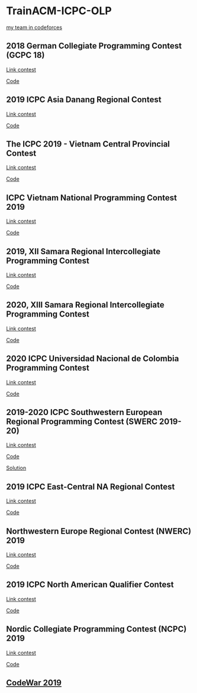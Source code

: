# TrainACM-ICPC-OLP

[my team in codeforces](https://codeforces.com/team/60278)

## 2018 German Collegiate Programming Contest (GCPC 18)

[Link contest](https://codeforces.com/gym/102021)

[Code](https://github.com/truongcongthanh2000/TrainACM-ICPC-OLP/tree/master/GCPC18_CFGyms)

## 2019 ICPC Asia Danang Regional Contest

[Link contest](https://danang19.kattis.com/)

[Code](https://github.com/truongcongthanh2000/TrainACM-ICPC-OLP/tree/master/ICPC2019DaNangRegional)


## The ICPC 2019 - Vietnam Central Provincial Contest

[Link contest](http://acmicpc-vietnam.github.io/2019/central/scoreboard.html)

[Code](https://github.com/truongcongthanh2000/TrainACM-ICPC-OLP/tree/master/ICPC2019VietNamCentral)


## ICPC Vietnam National Programming Contest 2019

[Link contest](https://vietnam-national19.kattis.com/)

[Code](https://github.com/truongcongthanh2000/TrainACM-ICPC-OLP/tree/master/ICPC2019VietNamNational)


## 2019, XII Samara Regional Intercollegiate Programming Contest

[Link contest](https://codeforces.com/gym/102215)

[Code](https://github.com/truongcongthanh2000/TrainACM-ICPC-OLP/tree/master/Samara2019_CFGyms)


## 2020, XIII Samara Regional Intercollegiate Programming Contest

[Link contest](https://codeforces.com/gym/102569)

[Code](https://github.com/truongcongthanh2000/TrainACM-ICPC-OLP/tree/master/Samara2020_CFGyms)

## 2020 ICPC Universidad Nacional de Colombia Programming Contest

[Link contest](https://codeforces.com/gym/102700)

[Code](https://github.com/truongcongthanh2000/TrainACM-ICPC-OLP/tree/master/2020%20ICPC%20Universidad%20Nacional%20de%20Colombia%20Programming%20Contest)

## 2019-2020 ICPC Southwestern European Regional Programming Contest (SWERC 2019-20)

[Link contest](https://codeforces.com/gym/102501)

[Code](https://github.com/truongcongthanh2000/TrainACM-ICPC-OLP/tree/master/2019-2020%20ICPC%20Southwestern%20European%20Regional%20Programming%20Contest%20(SWERC%202019-20))

[Solution](https://swerc.eu/2019/theme/problems/swerc-analysis.pdf)

## 2019 ICPC East-Central NA Regional Contest

[Link contest](https://ecna19.kattis.com/problems)

[Code](https://github.com/truongcongthanh2000/TrainACM-ICPC-OLP/tree/master/2019%20ICPC%20East-Central%20NA%20Regional%20Contest)

## Northwestern Europe Regional Contest (NWERC) 2019

[Link contest](https://open.kattis.com/contests/nwerc19open)

[Code](https://github.com/truongcongthanh2000/TrainACM-ICPC-OLP/tree/master/Northwestern%20Europe%20Regional%20Contest%20(NWERC)%202019)

## 2019 ICPC North American Qualifier Contest

[Link contest](https://naq19.kattis.com/standings)

[Code](https://github.com/truongcongthanh2000/TrainACM-ICPC-OLP/tree/master/2019%20ICPC%20North%20American%20Qualifier%20Contest)

## Nordic Collegiate Programming Contest (NCPC) 2019

[Link contest](https://ncpc19.kattis.com/standings)

[Code](https://github.com/truongcongthanh2000/TrainACM-ICPC-OLP/tree/master/Nordic%20Collegiate%20Programming%20Contest%20\(NCPC\)%202019)

## [CodeWar 2019](https://codelearn.io/fights/detail/139257)
